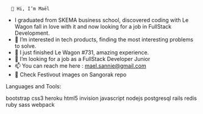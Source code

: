       👋 Hi, I’m Maël 

- I graduated from SKEMA business school, discovered coding with Le Wagon fall in love with it and now looking for a job in FullStack Development.
- 👀 I’m interested in tech products, finding the most interesting problems to solve.
- 🌱 I just finished Le Wagon #731, amazing experience.
- 💞️ I’m looking for a job as a FullStack Developer Junior
- 📫 You can reach me here : mael.sannie@gmail.com
- 💬 Check Festivout images on Sangorak repo

<!---
Sangorak/Sangorak is a ✨ special ✨ repository because its `README.md` (this file) appears on your GitHub profile.
You can click the Preview link to take a look at your changes.
--->

Languages and Tools:

bootstrap 
css3 
heroku 
html5 
invision 
javascript 
nodejs 
postgresql 
rails 
redis 
ruby 
sass 
webpack
